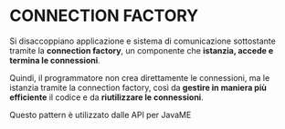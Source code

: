 # CONNECTION FACTORY

Si disaccoppiano applicazione e sistema di comunicazione sottostante tramite la **connection factory**, un componente che **istanzia, accede e termina le connessioni**. 

Quindi, il programmatore non crea direttamente le connessioni, ma le istanzia tramite la connection factory, così da **gestire in maniera più efficiente** il codice e da **riutilizzare le connessioni**.

Questo pattern è utilizzato dalle API per JavaME